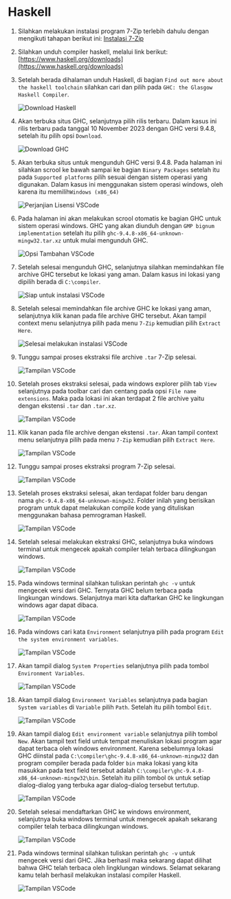 # Haskell

1. Silahkan melakukan instalasi program 7-Zip terlebih dahulu dengan mengikuti tahapan berikut ini: [Instalasi 7-Zip](../archive/1.7zip.md)

2. Silahkan unduh compiler haskell, melalui link berikut: [https://www.haskell.org/downloads](https://www.haskell.org/downloads)

3. Setelah berada dihalaman unduh Haskell, di bagian `Find out more about the haskell toolchain` silahkan cari dan pilih pada `GHC: the Glasgow Haskell Compiler`. 

   <img style="display: block;" src="img/haskell/haskell-1.jpg" alt="Download Haskell" />

4. Akan terbuka situs GHC, selanjutnya pilih rilis terbaru. Dalam kasus ini rilis terbaru pada tanggal 10 November 2023 dengan GHC versi 9.4.8, setelah itu pilih opsi `Download`.

   <img style="display: block; margin: 0;" src="img/haskell/haskell-2.jpg" alt="Download GHC" />

5. Akan terbuka situs untuk mengunduh GHC versi 9.4.8. Pada halaman ini silahkan scrool ke bawah sampai ke bagian `Binary Packages` setelah itu pada `Supported platforms` pilih sesuai dengan sistem operasi yang digunakan. Dalam kasus ini menggunakan sistem operasi windows, oleh karena itu memilih`Windows (x86_64)`

   <img style="display: block; margin: 0;" src="img/haskell/haskell-3.jpg" alt="Perjanjian Lisensi VSCode" />

6. Pada halaman ini akan melakukan scrool otomatis ke bagian GHC untuk sistem operasi windows.  GHC yang akan diunduh dengan `GMP bignum implementation` setelah itu pilih `ghc-9.4.8-x86_64-unknown-mingw32.tar.xz` untuk mulai mengunduh GHC.

   <img style="display: block; margin: 0;" src="img/haskell/haskell-4.jpg" alt="Opsi Tambahan VSCode" />

7. Setelah selesai mengunduh GHC, selanjutnya silahkan memindahkan file archive GHC tersebut ke lokasi yang aman. Dalam kasus ini lokasi yang dipilih berada di `C:\compiler`.

   <img style="display: block; margin: 0;" src="img/haskell/haskell-5.jpg" alt="Siap untuk instalasi VSCode" />

8. Setelah selesai memindahkan file archive GHC ke lokasi yang aman, selanjutnya klik kanan pada file archive GHC tersebut. Akan tampil context menu selanjutnya pilih pada menu `7-Zip` kemudian pilih `Extract Here`.

	<img style="display: block; margin: 0;" src="img/haskell/haskell-6.jpg" alt="Selesai melakukan instalasi VSCode" />

9. Tunggu sampai proses ekstraksi file archive `.tar` 7-Zip selesai.

	<img style="display: block; margin: 0;" src="img/haskell/haskell-7.jpg" alt="Tampilan VSCode" />
   
10. Setelah proses ekstraksi selesai, pada windows explorer pilih tab `View` selanjutnya pada toolbar cari dan centang pada opsi `File name extensions`. Maka pada lokasi ini akan terdapat 2 file archive yaitu dengan ekstensi `.tar` dan `.tar.xz`.

	<img style="display: block; margin: 0;" src="img/haskell/haskell-8.jpg" alt="Tampilan VSCode" />
	
11. Klik kanan pada file archive dengan ekstensi `.tar`. Akan tampil context menu selanjutnya pilih pada menu `7-Zip` kemudian pilih `Extract Here`.

	<img style="display: block; margin: 0;" src="img/haskell/haskell-9.jpg" alt="Tampilan VSCode" />
	
12. Tunggu sampai proses ekstraksi program 7-Zip selesai.

	<img style="display: block; margin: 0;" src="img/haskell/haskell-10.jpg" alt="Tampilan VSCode" />
	
13. Setelah proses ekstraksi selesai, akan terdapat folder baru dengan nama `ghc-9.4.8-x86_64-unknown-mingw32`. Folder inilah yang berisikan program untuk dapat melakukan compile kode yang dituliskan menggunakan bahasa pemrograman Haskell.

	<img style="display: block; margin: 0;" src="img/haskell/haskell-11.jpg" alt="Tampilan VSCode" />
	
14. Setelah selesai melakukan ekstraksi GHC, selanjutnya buka windows terminal untuk mengecek apakah compiler telah terbaca dilingkungan windows.

	<img style="display: block; margin: 0;" src="img/haskell/haskell-12.jpg" alt="Tampilan VSCode" />
	
15. Pada windows terminal silahkan tuliskan perintah `ghc -v` untuk mengecek versi dari GHC. Ternyata GHC belum terbaca pada lingkungan windows. Selanjutnya mari kita daftarkan GHC ke lingkungan windows agar dapat dibaca.

	<img style="display: block; margin: 0;" src="img/haskell/haskell-13.jpg" alt="Tampilan VSCode" />
	
16. Pada windows cari kata `Environment` selanjutnya pilih pada program `Edit the system environment variables`.

	<img style="display: block; margin: 0;" src="img/haskell/haskell-14.jpg" alt="Tampilan VSCode" />
	
17. Akan tampil dialog `System Properties` selanjutnya pilih pada tombol `Environment Variables`.

	<img style="display: block; margin: 0;" src="img/haskell/haskell-15.jpg" alt="Tampilan VSCode" />
	
18. Akan tampil dialog `Environment Variables` selanjutnya pada bagian `System variables` di `Variable` pilih `Path`. Setelah itu pilih tombol `Edit`.

	<img style="display: block; margin: 0;" src="img/haskell/haskell-16.jpg" alt="Tampilan VSCode" />
	
19. Akan tampil dialog `Edit environment variable` selanjutnya pilih tombol `New`. Akan tampil text field untuk tempat menuliskan lokasi program agar dapat terbaca oleh windows environment.  Karena sebelumnya lokasi GHC diinstal pada `C:\compiler\ghc-9.4.8-x86_64-unknown-mingw32` dan program compiler berada pada folder `bin` maka lokasi yang kita masukkan pada text field tersebut adalah `C:\compiler\ghc-9.4.8-x86_64-unknown-mingw32\bin`. Setelah itu pilih tombol `Ok` untuk setiap dialog-dialog yang terbuka agar dialog-dialog tersebut tertutup.

	<img style="display: block; margin: 0;" src="img/haskell/haskell-17.jpg" alt="Tampilan VSCode" />

20. Setelah selesai mendaftarkan GHC ke windows environment, selanjutnya buka windows terminal untuk mengecek apakah sekarang compiler telah terbaca dilingkungan windows.

	<img style="display: block; margin: 0;" src="img/haskell/haskell-12.jpg" alt="Tampilan VSCode" />
	
21. Pada windows terminal silahkan tuliskan perintah `ghc -v` untuk mengecek versi dari GHC. Jika berhasil maka sekarang dapat dilihat bahwa GHC telah terbaca oleh lingklungan windows. Selamat sekarang kamu telah berhasil melakukan instalasi compiler Haskell.

	<img style="display: block; margin: 0;" src="img/haskell/haskell-18.jpg" alt="Tampilan VSCode" />

